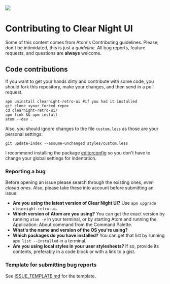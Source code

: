 ![](img/clearnight-retro-ui-title.png)
---
# Contributing to Clear Night UI

Some of this content comes from Atom's Contributing guidelines. Please, don't be intimidated, this is just a *guideline*. All bug reports, feature requests, and questions are **always** welcome.

## Code contributions

If you want to get your hands dirty and contribute with some code, you should fork this repository, make your changes, and then send in a pull request.

```shell
apm uninstall clearnight-retro-ui #if you had it installed
git clone <your_forked_repo>
cd clearnight-retro-ui/
apm link && apm install
atom --dev .
```

Also, you should ignore changes to the file `custom.less` as those are your personal settings:

```shell
git update-index --assume-unchanged styles/custom.less
```

I recommend installing the package [editorconfig](https://atom.io/packages/editorconfig) so you don't have to change your global settings for indentation.

### Reporting a bug

Before opening an issue please search through the existing ones, *even closed ones*. Also, please take these into account before submitting an issue:

- **Are you using the latest version of Clear Night UI?** Use `apm upgrade clearnight-retro-ui`.
- **Which version of Atom are you using?** You can get the exact version by running `atom -v` in your terminal, or by starting Atom and running the Application: About command from the Command Palette.
- **What's the name and version of the OS you're using?**
- **Which packages do you have installed?** You can get that list by running `apm list --installed` in a terminal.
- **Are you using local styles in your user stylesheets?** If so, provide its contents, preferably in a code block or with a link to a gist.

### Template for submitting bug reports

See [ISSUE_TEMPLATE.md](https://github.com/ClearNight/clearnight-retro-ui/blob/master/ISSUE_TEMPLATE.md) for the template.

